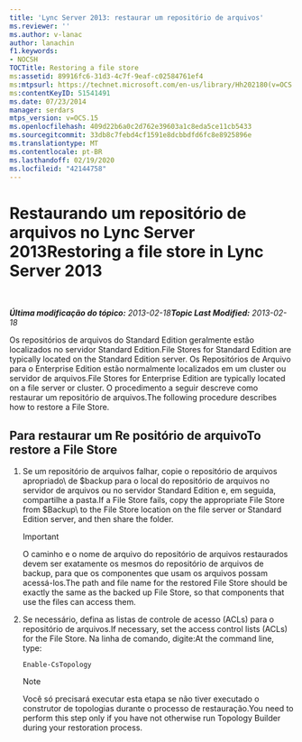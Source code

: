```yaml
---
title: 'Lync Server 2013: restaurar um repositório de arquivos'
ms.reviewer: ''
ms.author: v-lanac
author: lanachin
f1.keywords:
- NOCSH
TOCTitle: Restoring a file store
ms:assetid: 89916fc6-31d3-4c7f-9eaf-c02584761ef4
ms:mtpsurl: https://technet.microsoft.com/en-us/library/Hh202180(v=OCS.15)
ms:contentKeyID: 51541491
ms.date: 07/23/2014
manager: serdars
mtps_version: v=OCS.15
ms.openlocfilehash: 409d22b6a0c2d762e39603a1c8eda5ce11cb5433
ms.sourcegitcommit: 33db8c7febd4cf1591e8dcbbdfd6fc8e8925896e
ms.translationtype: MT
ms.contentlocale: pt-BR
ms.lasthandoff: 02/19/2020
ms.locfileid: "42144758"
---
```

<div data-xmlns="http://www.w3.org/1999/xhtml">

<div class="topic" data-xmlns="http://www.w3.org/1999/xhtml" data-msxsl="urn:schemas-microsoft-com:xslt" data-cs="http://msdn.microsoft.com/">

<div data-asp="https://msdn2.microsoft.com/asp">

# <a name="restoring-a-file-store-in-lync-server-2013"></a><span data-ttu-id="8beeb-102">Restaurando um repositório de arquivos no Lync Server 2013</span><span class="sxs-lookup"><span data-stu-id="8beeb-102">Restoring a file store in Lync Server 2013</span></span>

</div>

<div id="mainSection">

<div id="mainBody">

<span> </span>

<span data-ttu-id="8beeb-103">_**Última modificação do tópico:** 2013-02-18_</span><span class="sxs-lookup"><span data-stu-id="8beeb-103">_**Topic Last Modified:** 2013-02-18_</span></span>

<span data-ttu-id="8beeb-104">Os repositórios de arquivos do Standard Edition geralmente estão localizados no servidor Standard Edition.</span><span class="sxs-lookup"><span data-stu-id="8beeb-104">File Stores for Standard Edition are typically located on the Standard Edition server.</span></span> <span data-ttu-id="8beeb-105">Os Repositórios de Arquivo para o Enterprise Edition estão normalmente localizados em um cluster ou servidor de arquivos.</span><span class="sxs-lookup"><span data-stu-id="8beeb-105">File Stores for Enterprise Edition are typically located on a file server or cluster.</span></span> <span data-ttu-id="8beeb-106">O procedimento a seguir descreve como restaurar um repositório de arquivos.</span><span class="sxs-lookup"><span data-stu-id="8beeb-106">The following procedure describes how to restore a File Store.</span></span>

<div>

## <a name="to-restore-a-file-store"></a><span data-ttu-id="8beeb-107">Para restaurar um Re positório de arquivo</span><span class="sxs-lookup"><span data-stu-id="8beeb-107">To restore a File Store</span></span>

1.  <span data-ttu-id="8beeb-108">Se um repositório de arquivos falhar, copie o repositório de arquivos apropriado\\ de $backup para o local do repositório de arquivos no servidor de arquivos ou no servidor Standard Edition e, em seguida, compartilhe a pasta.</span><span class="sxs-lookup"><span data-stu-id="8beeb-108">If a File Store fails, copy the appropriate File Store from $Backup\\ to the File Store location on the file server or Standard Edition server, and then share the folder.</span></span>
    
    <div>
    

    > [!IMPORTANT]  
    > <span data-ttu-id="8beeb-109">O caminho e o nome de arquivo do repositório de arquivos restaurados devem ser exatamente os mesmos do repositório de arquivos de backup, para que os componentes que usam os arquivos possam acessá-los.</span><span class="sxs-lookup"><span data-stu-id="8beeb-109">The path and file name for the restored File Store should be exactly the same as the backed up File Store, so that components that use the files can access them.</span></span>

    
    </div>

2.  <span data-ttu-id="8beeb-110">Se necessário, defina as listas de controle de acesso (ACLs) para o repositório de arquivos.</span><span class="sxs-lookup"><span data-stu-id="8beeb-110">If necessary, set the access control lists (ACLs) for the File Store.</span></span> <span data-ttu-id="8beeb-111">Na linha de comando, digite:</span><span class="sxs-lookup"><span data-stu-id="8beeb-111">At the command line, type:</span></span>
    
        Enable-CsTopology
    
    <div>
    

    > [!NOTE]  
    > <span data-ttu-id="8beeb-112">Você só precisará executar esta etapa se não tiver executado o construtor de topologias durante o processo de restauração.</span><span class="sxs-lookup"><span data-stu-id="8beeb-112">You need to perform this step only if you have not otherwise run Topology Builder during your restoration process.</span></span>

    
    </div>

</div>

</div>

<span> </span>

</div>

</div>

</div>

